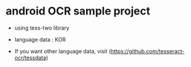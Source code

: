 # android OCR sample project
- using tess-two library

- language data : KOR
- If you want other language data, visit (https://github.com/tesseract-ocr/tessdata)
